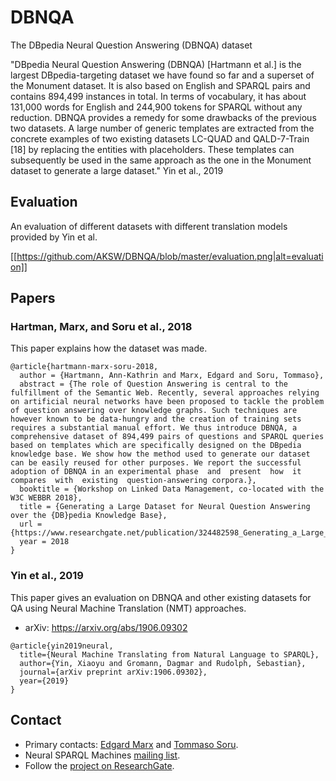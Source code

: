 # DBNQA
The DBpedia Neural Question Answering (DBNQA) dataset


"DBpedia Neural Question Answering (DBNQA) [Hartmann et al.] is the largest DBpedia-targeting dataset we have found so far and a superset of the Monument dataset. It is also
based on English and SPARQL pairs and contains 894,499 instances in total. In terms
of vocabulary, it has about 131,000 words for English and 244,900 tokens for SPARQL
without any reduction. DBNQA provides a remedy for some drawbacks of the previous two datasets. A large number of generic templates are extracted from the concrete
examples of two existing datasets LC-QUAD and QALD-7-Train [18] by replacing the
entities with placeholders. These templates can subsequently be used in the same approach as the one in the Monument dataset to generate a large dataset." Yin et al., 2019

## Evaluation

An evaluation of different datasets with different translation models provided by Yin et al.

[[https://github.com/AKSW/DBNQA/blob/master/evaluation.png|alt=evaluation]]

## Papers

### Hartman, Marx, and Soru et al., 2018

This paper explains how the dataset was made.

```
@article{hartmann-marx-soru-2018,
  author = {Hartmann, Ann-Kathrin and Marx, Edgard and Soru, Tommaso},
  abstract = {The role of Question Answering is central to the fulfillment of the Semantic Web. Recently, several approaches relying on artificial neural networks have been proposed to tackle the problem of question answering over knowledge graphs. Such techniques are however known to be data-hungry and the creation of training sets requires a substantial manual effort. We thus introduce DBNQA, a comprehensive dataset of 894,499 pairs of questions and SPARQL queries based on templates which are specifically designed on the DBpedia knowledge base. We show how the method used to generate our dataset can be easily reused for other purposes. We report the successful adoption of DBNQA in an experimental phase  and  present  how  it  compares  with  existing  question-answering corpora.},
  booktitle = {Workshop on Linked Data Management, co-located with the W3C WEBBR 2018},
  title = {Generating a Large Dataset for Neural Question Answering over the {DB}pedia Knowledge Base},
  url = {https://www.researchgate.net/publication/324482598_Generating_a_Large_Dataset_for_Neural_Question_Answering_over_the_DBpedia_Knowledge_Base},
  year = 2018
}
```

### Yin et al., 2019

This paper gives an evaluation on DBNQA and other existing datasets for QA using Neural Machine Translation (NMT) approaches.

* arXiv: https://arxiv.org/abs/1906.09302

```
@article{yin2019neural,
  title={Neural Machine Translating from Natural Language to SPARQL},
  author={Yin, Xiaoyu and Gromann, Dagmar and Rudolph, Sebastian},
  journal={arXiv preprint arXiv:1906.09302},
  year={2019}
}
```

## Contact

* Primary contacts: [Edgard Marx](http://emarx.org) and [Tommaso Soru](http://tommaso-soru.it).
* Neural SPARQL Machines [mailing list](https://groups.google.com/forum/#!forum/neural-sparql-machines).
* Follow the [project on ResearchGate](https://www.researchgate.net/project/Neural-SPARQL-Machines).
